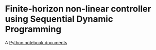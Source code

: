 Finite-horizon non-linear controller using Sequential Dynamic Programming
===========

A [Python notebook documents](http://nbviewer.ipython.org/github/a-rahimi/sqp-control/blob/master/Following%20an%20Uncertain%20Path.ipynb)
